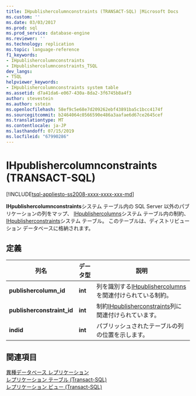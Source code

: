 ```yaml
---
title: IHpublishercolumnconstraints (TRANSACT-SQL) |Microsoft Docs
ms.custom: ''
ms.date: 03/03/2017
ms.prod: sql
ms.prod_service: database-engine
ms.reviewer: ''
ms.technology: replication
ms.topic: language-reference
f1_keywords:
- IHpublishercolumnconstraints
- IHpublishercolumnconstraints_TSQL
dev_langs:
- TSQL
helpviewer_keywords:
- IHpublishercolumnconstraints system table
ms.assetid: d7a41da6-e067-430a-8da2-3f6745b8a4f3
author: stevestein
ms.author: sstein
ms.openlocfilehash: 58ef9c5e68e7d209262ebf43891ba5c1bcc4174f
ms.sourcegitcommit: b2464064c0566590e486a3aafae6d67ce2645cef
ms.translationtype: MT
ms.contentlocale: ja-JP
ms.lasthandoff: 07/15/2019
ms.locfileid: "67990286"
---
```

# <a name="ihpublishercolumnconstraints-transact-sql"></a>IHpublishercolumnconstraints (TRANSACT-SQL)
[!INCLUDE[tsql-appliesto-ss2008-xxxx-xxxx-xxx-md](../../includes/tsql-appliesto-ss2008-xxxx-xxxx-xxx-md.md)]

  **IHpublishercolumnconstraints**システム テーブル内の SQL Server 以外のパブリケーションの列をマップ、 [IHpublishercolumns](../../relational-databases/system-tables/ihpublishercolumns-transact-sql.md)システム テーブル内の制約、 [IHpublisherconstraints](../../relational-databases/system-tables/ihpublisherconstraints-transact-sql.md)システム テーブル。 このテーブルは、ディストリビューション データベースに格納されます。  
  
## <a name="definition"></a>定義  
  
|列名|データ型|説明|  
|-----------------|---------------|-----------------|  
|**publishercolumn_id**|**int**|列を識別する[IHpublishercolumns](../../relational-databases/system-tables/ihpublishercolumns-transact-sql.md)を関連付けられている制約。|  
|**publisherconstraint_id**|**int**|制約[IHpublisherconstraints](../../relational-databases/system-tables/ihpublisherconstraints-transact-sql.md)列に関連付けられています。|  
|**indid**|**int**|パブリッシュされたテーブルの列の位置を示します。|  
  
## <a name="see-also"></a>関連項目  
 [異種データベース レプリケーション](../../relational-databases/replication/non-sql/heterogeneous-database-replication.md)   
 [レプリケーション テーブル &#40;Transact-SQL&#41;](../../relational-databases/system-tables/replication-tables-transact-sql.md)   
 [レプリケーション ビュー &#40;Transact-SQL&#41;](../../relational-databases/system-views/replication-views-transact-sql.md)  
  
  
